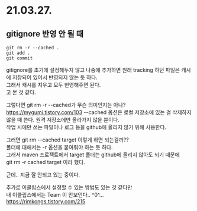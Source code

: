 # 21.03.27.
## gitignore 반영 안 될 때
```
git rm -r --cached .
git add .
git commit 
```

gitignore를 초기에 설정해두지 않고 나중에 추가하면 원래 tracking 하던 파일은 캐시에 저장되어 있어서 반영되지 않는 듯 하다.   
그래서 캐시를 지우고 모두 반영해주면 된다.   
고 본 것 같다.

그렇다면 git rm -r --cached가 무슨 의미인지는 아나?   
https://mygumi.tistory.com/103
--cached 옵션은 로컬 저장소에 있는 걸 삭제하지 않을 때 쓴다. 원격 저장소에만 올라가지 않을 뿐이다.  
작업 시에만 쓰는 파일이나 로그 등을 github에 올리지 않기 위해 사용한다.

그러면 git rm --cached target 이렇게 하면 되는걸까??   
폴더에 대해서는 -r 옵션을 붙여줘야 하는 듯 하다.  
그래서 maven 프로젝트에서 target 폴더는 github에 올리지 않아도 되기 때문에   
git rm -r cached target 이라 했다.

근데.. 지금 잘 안되고 있는 중이다.  

추가로 이클립스에서 설정할 수 있는 방법도 있는 것 같다만   
내 이클립스에서는 Team 이 안보인다.. ^0^...   
https://rimkongs.tistory.com/215


